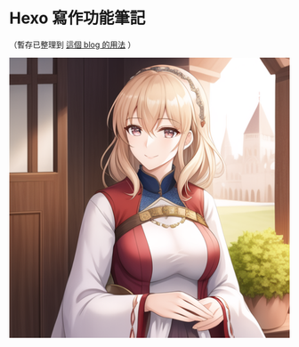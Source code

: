 # Hexo 寫作功能筆記

（暫存已整理到 [這個 blog 的用法](/2023/02/15/how-to-write-this-blog/) ）

![插入圖片例子](./../images/memo-images/2023-02-23.png)
